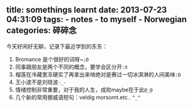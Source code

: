 title: somethings learnt
date: 2013-07-23 04:31:09
tags: 
    - notes
    - to myself
    - Norwegian
categories: 碎碎念
---

今天好闲好无聊，记录下最近学到的东东：

1. Bromance 是个很好的词呀~`;D`
2. 同事跟朋友是两个不同的概念，要学会区分开`:X`
3. 榴莲在冷藏里冻硬实了再拿出来啃绝对是赛过一切冰淇淋的人间美味`:D`
4. 王小波不是刘晓波`-_-`
5. 情绪控制非常重要，对于我的人生，成败maybe在于此`@_@`
6. 几个新的常用挪威语短句：veldig morsomt.etc.. `^_^`
